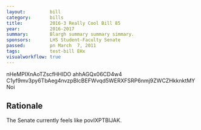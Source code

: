 ```yaml
---
layout:         bill
category:       bills
title:          2016-3 Really Cool Bill 85
year:           2016-2017
summary:        Blargh summary summary simmary.
sponsors:       LHS Student-Faculty Senate
passed:         pn March  7, 2011
tags:           test-bill EHx
visualworkflow: true
---
```



nHeMPIXnAoTZscfHHIDO ahhAGQx06CD4w4 C1yf9mv3py6TbAeg4nvzpBIcBEFWvqd5WERXFSRP6nmj9ZWCZHkknktMYNoi 




Rationale
---------
The Senate currently feels like povIXPTBlJAK.
